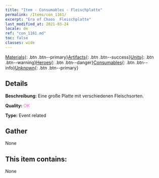```yaml
---
title: "Item - Consumables - Fleischplatte"
permalink: /Items/con_1161/
excerpt: "Era of Chaos  Fleischplatte"
last_modified_at: 2021-03-24
locale: de
ref: "con_1161.md"
toc: false
classes: wide
---
```

 [Materials](/de/Items/){: .btn .btn--primary}[Artifacts](/de/Items/Artifacts/){: .btn .btn--success}[Units](/de/Items/Units/){: .btn .btn--warning}[Heroes](/de/Items/Heroes/){: .btn .btn--danger}[Consumables](/de/Items/Consumables/){: .btn .btn--info}[Unknown](/de/Items/Unknown/){: .btn .btn--primary}

## Details
 **Beschreibung:** Eine große Platte mit verschiedenen Fleischsorten.

 **Quality:** <span style="color: #DA70D6">OK</span>

 **Type:** Event related

## Gather

  None

## This item contains:

  None

